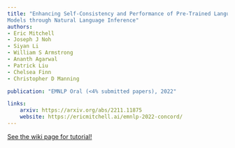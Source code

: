 ```yaml
---
title: "Enhancing Self-Consistency and Performance of Pre-Trained Language
Models through Natural Language Inference"
authors:
- Eric Mitchell
- Joseph J Noh
- Siyan Li
- William S Armstrong
- Ananth Agarwal
- Patrick Liu
- Chelsea Finn
- Christopher D Manning

publication: "EMNLP Oral (<4% submitted papers), 2022"

links:
    arxiv: https://arxiv.org/abs/2211.11875
    website: https://ericmitchell.ai/emnlp-2022-concord/
---
```



[See the wiki page for tutorial!](https://github.com/hadisinaee/avicenna/wiki)